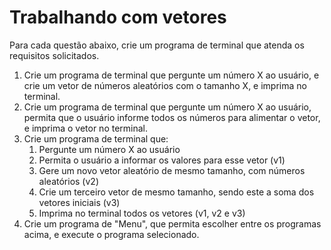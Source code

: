 # Trabalhando com vetores

Para cada questão abaixo, crie um programa de terminal que atenda os requisitos solicitados.

1. Crie um programa de terminal que pergunte um número X ao usuário, e crie um vetor de números aleatórios com o tamanho
   X, e imprima no terminal.
2. Crie um programa de terminal que pergunte um número X ao usuário, permita que o usuário informe todos os números para
   alimentar o vetor, e imprima o vetor no terminal.
3. Crie um programa de terminal que:
    1. Pergunte um número X ao usuário
    2. Permita o usuário a informar os valores para esse vetor (v1)
    3. Gere um novo vetor aleatório de mesmo tamanho, com números aleatórios (v2)
    4. Crie um terceiro vetor de mesmo tamanho, sendo este a soma dos vetores iniciais (v3)
    5. Imprima no terminal todos os vetores (v1, v2 e v3)
4. Crie um programa de "Menu", que permita escolher entre os programas acima, e execute o programa selecionado.